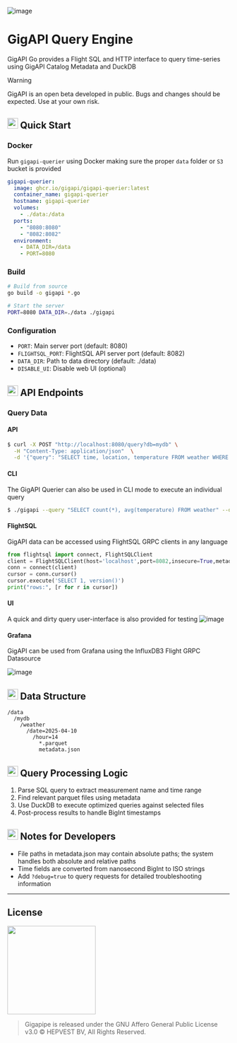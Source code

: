 ![image](https://github.com/user-attachments/assets/fa3788a2-9a5b-47bf-b6ef-f818ba62a404)

# GigAPI Query Engine

GigAPI Go provides a Flight SQL and HTTP interface to query time-series using GigAPI Catalog Metadata and DuckDB

> [!WARNING]  
> GigAPI is an open beta developed in public. Bugs and changes should be expected. Use at your own risk.
> 

## <img src="https://github.com/user-attachments/assets/a9aa3ebd-9164-476d-aedf-97b817078350" width=24 /> Quick Start

### Docker
Run `gigapi-querier` using Docker making sure the proper `data` folder or `S3` bucket is provided
```yaml
gigapi-querier:
  image: ghcr.io/gigapi/gigapi-querier:latest
  container_name: gigapi-querier
  hostname: gigapi-querier
  volumes:
    - ./data:/data
  ports:
    - "8080:8080"
    - "8082:8082"
  environment:
    - DATA_DIR=/data
    - PORT=8080
```

### Build
```bash
# Build from source
go build -o gigapi *.go

# Start the server
PORT=8080 DATA_DIR=./data ./gigapi
```

### Configuration

- `PORT`: Main server port (default: 8080)
- `FLIGHTSQL_PORT`: FlightSQL API server port (default: 8082)
- `DATA_DIR`: Path to data directory (default: ./data)
- `DISABLE_UI`: Disable web UI (optional)

## <img src="https://github.com/user-attachments/assets/a9aa3ebd-9164-476d-aedf-97b817078350" width=24 /> API Endpoints

### Query Data

#### API
```bash
$ curl -X POST "http://localhost:8080/query?db=mydb" \
  -H "Content-Type: application/json"  \
  -d '{"query": "SELECT time, location, temperature FROM weather WHERE time >= '2025-04-01T00:00:00'"}'
```

#### CLI
The GigAPI Querier can also be used in CLI mode to execute an individual query

```bash
$ ./gigapi --query "SELECT count(*), avg(temperature) FROM weather" --db mydb
```

#### FlightSQL
GigAPI data can be accessed using FlightSQL GRPC clients in any language
```python
from flightsql import connect, FlightSQLClient
client = FlightSQLClient(host='localhost',port=8082,insecure=True,metadata={'bucket':'hep'})
conn = connect(client)
cursor = conn.cursor()
cursor.execute('SELECT 1, version()')
print("rows:", [r for r in cursor])
```

#### UI
A quick and dirty query user-interface is also provided for testing
![image](https://github.com/user-attachments/assets/a9f09b3f-10fc-42e3-9092-770252e0d8d3)

#### Grafana
GigAPI can be used from Grafana using the InfluxDB3 Flight GRPC Datasource

![image](https://github.com/user-attachments/assets/a7849ff4-b8f6-433b-8458-1c47394c5e5f)


## <img src="https://github.com/user-attachments/assets/a9aa3ebd-9164-476d-aedf-97b817078350" width=24 /> Data Structure

```
/data
  /mydb
    /weather
      /date=2025-04-10
        /hour=14
          *.parquet
          metadata.json
```

## <img src="https://github.com/user-attachments/assets/a9aa3ebd-9164-476d-aedf-97b817078350" width=24 /> Query Processing Logic

1. Parse SQL query to extract measurement name and time range
2. Find relevant parquet files using metadata
3. Use DuckDB to execute optimized queries against selected files
4. Post-process results to handle BigInt timestamps

## <img src="https://github.com/user-attachments/assets/a9aa3ebd-9164-476d-aedf-97b817078350" width=24 /> Notes for Developers

- File paths in metadata.json may contain absolute paths; the system handles both absolute and relative paths
- Time fields are converted from nanosecond BigInt to ISO strings
- Add `?debug=true` to query requests for detailed troubleshooting information

-----

## License

<img src="https://upload.wikimedia.org/wikipedia/commons/thumb/0/06/AGPLv3_Logo.svg/2560px-AGPLv3_Logo.svg.png" width=200>

> Gigapipe is released under the GNU Affero General Public License v3.0 ©️ HEPVEST BV, All Rights Reserved.
